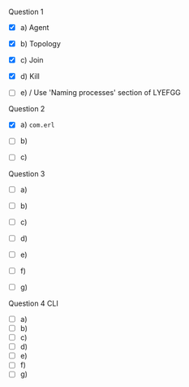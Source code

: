 Question 1

- [x] a) Agent
- [x] b) Topology
- [x] c) Join
- [x] d) Kill
- [ ] e) / Use 'Naming processes' section of LYEFGG



Question 2

- [x] a) `com.erl`
- [ ] b)
- [ ] c)



Question 3

- [ ] a)
- [ ] b)
- [ ] c)
- [ ] d)
- [ ] e)
- [ ] f)
- [ ] g)



Question 4 CLI

- [ ] a)
- [ ] b)
- [ ] c)
- [ ] d)
- [ ] e)
- [ ] f)
- [ ] g)
